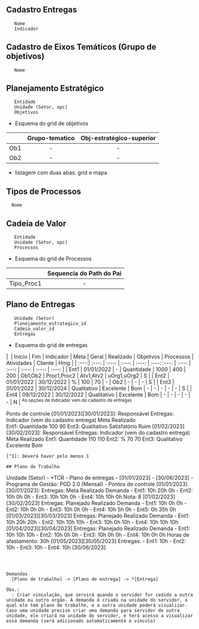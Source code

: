 ## Cadastro Entregas
``` 
   Nome
   Indicador
```

## Cadastro de Eixos Temáticos (Grupo de objetivos)
``` 
   Nome
```

## Planejamento Estratégico
~~~
   Entidade 
   Unidade (Setor, opc)
   Objetivos
~~~
- Esquema do grid de objetivos
  

|&nbsp;|Grupo-tematico|Obj-estratégico-superior|
|:---:|:---:|:---:|
|Ob1|-|-|
|Ob2|-|-|  
  - listagem com duas abas: grid e mapa


## Tipos de Processos
```
  Nome
```

## Cadeia de Valor
~~~
   Entidade 
   Unidade (Setor, opc)
   Processos  
~~~
- Esquema do grid de Processos
  

|&nbsp;|Sequencia do Path do Pai|
|:---:|:---:|
|Tipo_Proc1|-|


## Plano de Entregas
~~~
   Unidade (Setor)
   Planejamento_estrategico_id
   Cadeia_valor_id
   Entregas
~~~  

- Esquema do grid de entregas  
  
| &nbsp;| Inicio     |    Fim     | Indicador   |     Meta  |  Geral  | Realizado | Objetivos | Processos   | Atividades | Cliente     |  Hmg  |
| :---:| :---:      | :---:      | :---:       | :---:     | :---:    :---:      | :---:     | :---:       | :---:      | :---:       | :---: |
| Ent1 | 01/01/2022 |     -      |  Quantidade |    1000   |   400   |     200   |  Ob1,Ob2  | Proc1,Proc2 | Atv1,Atv2  | uOrg1,uOrg2 |  S    |
| Ent2 | 01/01/2022 | 30/12/2022 |      %      |    100    |    70   |     -     |    Ob2    |      -      |     -      |      -      |  S    |
| Ent3 | 01/01/2022 | 30/12/2024 | Qualitativo | Excelente |   Bom   |     -     |     -     |      -      |     -      |      -      |  S    |
| Ent4 | 09/12/2022 | 30/12/2022 | Qualitativo | Excelente |   Bom   |     -     |     -     |      -      |     -      |      -      |  N    |
  <sup>As opções de Indicador vem do cadastro de entregas</sup>  
  
   Ponto de controle
      [01/01/2023][30/01/2023]:
          Responsável
          Entregas:
                    Indicador (vem do cadastro entrega) Meta         Realizado  
          Ent1:     Quantidade                          100          90
          Ent3:     Qualitativo                         Satisfatório Ruim
      [01/02/2023][30/02/2023]:
          Responsável
          Entregas:
                    Indicador (vem do cadastro entrega) Meta         Realizado
          Ent1:     Quantidade                          110          110
          Ent2:     %                                   70           70
          Ent3:     Qualitativo                         Excelente    Bom
```
[^1]: Deverá haver pelo menos 1

## Plano de Trabalho
```
Unidade (Setor) - *TCR - Plano de entregas - [01/01/2023] - [30/06/2023] - Programa de Gestão: PGD 2.0 (Mensal)
    - Pontos de controle
      [01/01/2023][30/01/2023]:
         Entregas:
              			Meta Realizado Demanda
            - Ent1: 10h       20h      0h
            - Ent2: 10h       0h       0h
            - Ent3: 10h       10h      0h
            - Ent4: 10h       10h      0h
            Nota: 8
      [01/02/2023][30/02/2023]
         Entregas:
         			Planejado Realizado Demanda
            - Ent1: 10h       0h       0h
            - Ent2: 10h       0h       0h
            - Ent3: 10h       0h       0h
            - Ent4: 10h       5h       0h
            - Ent5: 0h        35h      0h
      [01/03/2023][30/03/2023]
         Entregas:
         			Planejado Realizado Demanda
            - Ent1: 10h       20h      20h
            - Ent2: 10h       10h      10h
            - Ent3: 10h       0h       10h
            - Ent4: 10h       10h      10h
      [01/04/2023][30/04/2023]
         Entregas:
         			Planejado Realizado Demanda
            - Ent1: 10h       10h      10h
            - Ent2: 10h       0h       0h
            - Ent3: 10h       0h       0h
            - Ent4: 10h       0h       0h
            Horas de afastamento: 30h
      [01/05/2023][30/05/2023]
         Entregas:
            - Ent1: 10h
            - Ent2: 10h
            - Ent3: 10h
            - Ent4: 10h
      [30/06/2023]
```



Demandas
  [Plano de trabalho] -> [Plano de entrega] -> *[Entrega]

Obs.:
  - Criar vinculação, que servirá quando o servidor for cedido a outra unidade ou outro orgão. A demanda é criada na unidade do servidor, o qual ele tem plano de trabalho, e a outra unidade poderá visualizar. Caso uma unidade precise criar uma demanda para servidor de outra unidade, ele criará na unidade do servidor, e terá acesso a visualizar essa demanda (será adicionado automaticamente o vinculo)
